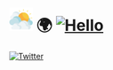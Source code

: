 # </a><img width="42px" src="/img/init.svg"></img> 🌍 <a href="https://ivo-gatzinski.github.io/portfolio" target="_blank"><img alt="Hello" src="https://img.shields.io/badge/Hello-World-blueviolet?logo=github&style=for-the-badge"></a>

<a href="https://www.twitter.com/IvoGatzinski" target="_blank"> <img alt="Twitter" src="https://img.shields.io/twitter/follow/IvoGatzinski?style=social"></a>

<!--
**Ivo-Gatzinski/Ivo-Gatzinski** is a ✨ _special_ ✨ repository because its `README.md` (this file) appears on your GitHub profile.

Here are some ideas to get you started:

- 🔭 I’m currently working on ...
- 🌱 I’m currently learning ...
- 👯 I’m looking to collaborate on ...
- 🤔 I’m looking for help with ...
- 💬 Ask me about ...
- 📫 How to reach me: ...
- 😄 Pronouns: ...
- ⚡ Fun fact: ...
-->
